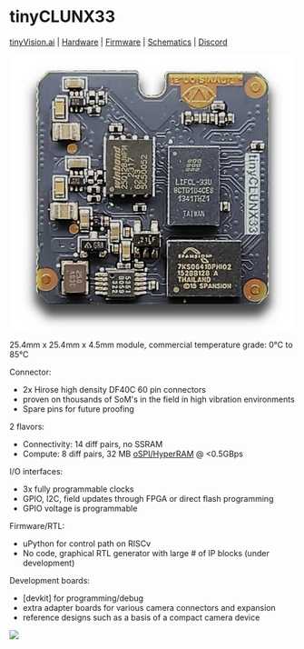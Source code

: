 # tinyCLUNX33

[tinyVision.ai](https://tinyvision.ai/) |
[Hardware](https://github.com/tinyvision-ai-inc/tinyCLUNX33/tree/main/Hardware) |
[Firmware](https://github.com/tinyvision-ai-inc/tinyclunx33_zephyr_example) |
[Schematics](boards.md) |
[Discord](https://discord.gg/yjVc6P3sCt)

![](images/tinyclunx33_som_v2.png)

25.4mm x 25.4mm x 4.5mm module, commercial temperature grade: 0°C to 85°C

Connector:
- 2x Hirose high density DF40C 60 pin connectors
- proven on thousands of SoM's in the field in high vibration environments
- Spare pins for future proofing

2 flavors:
- Connectivity: 14 diff pairs, no SSRAM
- Compute: 8 diff pairs, 32 MB [oSPI/HyperRAM](som_memory.md) @ <0.5GBps

I/O interfaces:
- 3x fully programmable clocks
- GPIO, I2C, field updates through FPGA or direct flash programming
- GPIO voltage is programmable

Firmware/RTL:
- uPython for control path on RISCv
- No code, graphical RTL generator with large # of IP blocks (under development)

Development boards:
- [devkit] for programming/debug
- extra adapter boards for various camera connectors and expansion
- reference designs such as a basis of a compact camera device

![](images/tinyclunx33_block_diagram.drawio.png)
